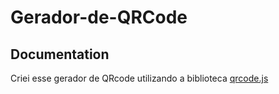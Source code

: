 # Gerador-de-QRCode

## Documentation

Criei esse gerador de QRcode utilizando a biblioteca [qrcode.js](https://davidshimjs.github.io/qrcodejs/)

